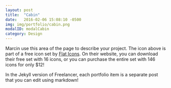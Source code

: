 ```yaml
---
layout: post
title:  "Cabin"
date:   2016-02-06 15:08:10 -0500
img: img/portfolio/cabin.png
modalID: modalCabin
category: Design
---
```

Marcin use this area of the page to describe your project. The icon above is part of a free icon set by [Flat Icons][flat-icons-link]. On their website, you can download their free set with 16 icons, or you can purchase the entire set with 146 icons for only $12!

In the Jekyll version of Freelancer, each portfolio item is a separate post that you can edit using markdown!

[flat-icons-link]: https://sellfy.com/p/8Q9P/jV3VZ/